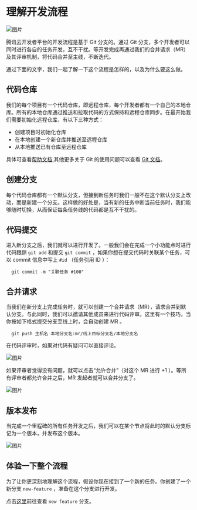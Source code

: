 # 理解开发流程

![图片](https://dn-coding-net-production-pp.codehub.cn/2778bdc2-9827-4f10-8abd-da4d71c3ab4e.png)

腾讯云开发者平台的开发流程是基于 Git 分支的。通过 Git 分支，多个开发者可以同时进行各自的任务开发，互不干扰。等开发完成再通过我们的合并请求（MR）及其评审机制，将代码合并至主线，不断迭代。

通过下面的文字，我们一起了解一下这个流程是怎样的，以及为什么要这么做。

## 代码仓库

我们的每个项目有一个代码仓库，即远程仓库，每个开发者都有一个自己的本地仓库。所有的本地仓库通过推送和拉取代码的方式保持和远程仓库同步。在最开始我们需要初始化远程仓库，有以下三种方式：

- 创建项目时初始化仓库
- 在本地创建一个新仓库并推送至远程仓库
- 从本地推送已有仓库至远程仓库

具体可查看[帮助文档](https://dev.tencent.com/help/git-base),其他更多关于 Git 的使用问题可以查看 [Git 文档](https://git-scm.com/book/zh/v2)。

## 创建分支

每个代码仓库都有一个默认分支，但接到新任务时我们一般不在这个默认分支上改动，而是新建一个分支。这样做的好处是，当有新的任务中断当前任务时，我们能够随时切换，从而保证每条任务线的代码都是互不干扰的。

## 代码提交

进入新分支之后，我们就可以进行开发了。一般我们会在完成一个小功能点时进行代码跟踪 `git add` 和提交 `git commit` ，如果你想在提交代码时关联某个任务，可以 commit 信息中写上 `#id` （任务引用 ID ）：

```shell
  git commit -m "关联任务 #100"
```

## 合并请求

当我们在新分支上完成任务时，就可以创建一个合并请求（MR），请求合并到默认分支。与此同时，我们可以邀请其他成员来进行代码评审。这里有一个技巧，当你按如下格式提交分支至线上时，会自动创建 MR 。

```shell
  git push 主机名 本地分支名:mr/线上目标分支名/本地分支名
```

在代码评审时，如果对代码有疑问可以直接评论。

![图片](https://dn-coding-net-production-pp.codehub.cn/bd3fc453-47d4-4784-9603-514a27a6b17a.png)

如果评审者觉得没有问题，就可以点击“允许合并”（对这个 MR 进行 +1 ）。等所有评审者都允许合并之后，MR 发起者就可以合并分支了。

![图片](https://dn-coding-net-production-pp.codehub.cn/908adeb8-9126-45d8-84e9-a150f7641af7.png)

## 版本发布

当完成一个里程碑的所有任务开发之后，我们可以在某个节点将此时的默认分支标记为一个版本，并发布这个版本。

![图片](https://dn-coding-net-production-pp.codehub.cn/cf537bab-0a88-4960-9e91-8afdfc41e4fa.png)

## 体验一下整个流程

为了让你更深刻地理解这个流程，假设你现在接到了一个新的任务。你创建了一个新分支 `new-feature` ，准备在这个分支进行开发。

点击[这里](/u/dtid_45cca74f25fc7a41/p/dev-demo/git/branches)前往查看 `new feature` 分支。

